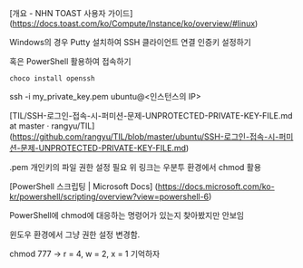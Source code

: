 [개요 - NHN TOAST 사용자 가이드] (https://docs.toast.com/ko/Compute/Instance/ko/overview/#linux)

Windows의 경우 Putty 설치하여 SSH 클라이언트 연결 인증키 설정하기

혹은 PowerShell 활용하여 접속하기

```
choco install openssh
```

ssh -i my_private_key.pem ubuntu@<인스턴스의 IP>

[TIL/SSH-로그인-접속-시-퍼미션-문제-UNPROTECTED-PRIVATE-KEY-FILE.md at master · rangyu/TIL] (https://github.com/rangyu/TIL/blob/master/ubuntu/SSH-로그인-접속-시-퍼미션-문제-UNPROTECTED-PRIVATE-KEY-FILE.md)

.pem 개인키의 파일 권한 설정 필요 위 링크는 우분투 환경에서 chmod 활용

[PowerShell 스크립팅 | Microsoft Docs] (https://docs.microsoft.com/ko-kr/powershell/scripting/overview?view=powershell-6)

PowerShell에 chmod에 대응하는 명령어가 있는지 찾아봤지만 안보임

윈도우 환경에서 그냥 권한 설정 변경함.

chmod 777 -> r = 4, w = 2, x = 1 기억하자

